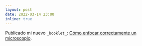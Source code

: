 ```yaml
---
layout: post
date: 2022-03-14 23:00
inline: true
---
```


Publicado mi nuevo `_booklet_`: [Cómo enfocar correctamente un microscopio](https://lcapitanache.github.io/bookdown/cómo-enfocar-correctamente/).
